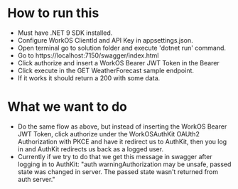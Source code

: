 ﻿# How to run this
- Must have .NET 9 SDK installed.
- Configure WorkOS ClientId and API Key in appsettings.json.
- Open terminal go to solution folder and execute 'dotnet run' command.
- Go to https://localhost:7150/swagger/index.html
- Click authorize and insert a WorkOS Bearer JWT Token in the Bearer
- Click execute in the GET WeatherForecast sample endpoint.
- If it works it should return a 200 with some data.

# What we want to do

- Do the same flow as above, but instead of inserting the WorkOS Bearer JWT Token, click authorize under the WorkOSAuthKit OAUth2 Authorization with PKCE and have it redirect us to AuthKit, then you log in and AuthKit redirects us back as a logged user.
- Currently if we try to do that we get this message in swagger after logging in to AuthKit: "auth warningAuthorization may be unsafe, passed state was changed in server. The passed state wasn't returned from auth server."
